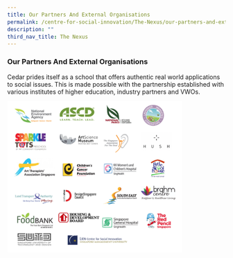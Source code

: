 ```yaml
---
title: Our Partners And External Organisations
permalink: /centre-for-social-innovation/The-Nexus/our-partners-and-external-organisations/
description: ""
third_nav_title: The Nexus
---
```

### Our Partners And External Organisations

Cedar prides itself as a school that offers authentic real world applications to social issues. This is made possible with the partnership established with various institutes of higher education, industry partners and VWOs.

<img src="/images/org.png" style="width:80%">